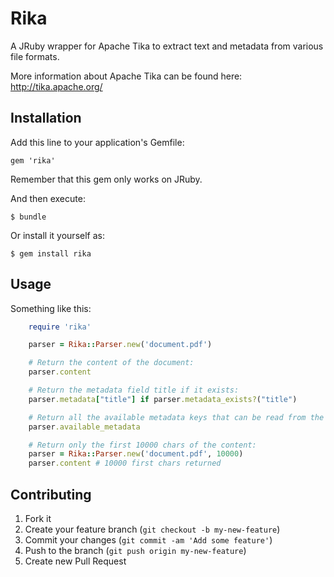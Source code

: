 # Rika

A JRuby wrapper for Apache Tika to extract text and metadata from various file formats.

More information about Apache Tika can be found here: http://tika.apache.org/

## Installation

Add this line to your application's Gemfile:

    gem 'rika'

Remember that this gem only works on JRuby.

And then execute:

    $ bundle

Or install it yourself as:

    $ gem install rika

## Usage

Something like this:
```ruby
	require 'rika'

	parser = Rika::Parser.new('document.pdf')

	# Return the content of the document:
	parser.content 

	# Return the metadata field title if it exists:
	parser.metadata["title"] if parser.metadata_exists?("title") 

	# Return all the available metadata keys that can be read from the document
	parser.available_metadata

	# Return only the first 10000 chars of the content:
	parser = Rika::Parser.new('document.pdf', 10000)
	parser.content # 10000 first chars returned	
```
## Contributing

1. Fork it
2. Create your feature branch (`git checkout -b my-new-feature`)
3. Commit your changes (`git commit -am 'Add some feature'`)
4. Push to the branch (`git push origin my-new-feature`)
5. Create new Pull Request
